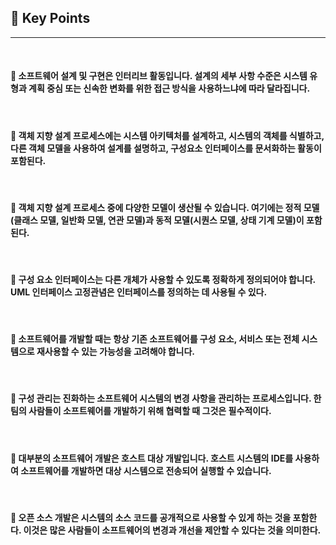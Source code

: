 ## 🍎 Key Points
---

<br>

#### 🔸 소프트웨어 설계 및 구현은 인터리브 활동입니다. 설계의 세부 사항 수준은 시스템 유형과 계획 중심 또는 신속한 변화를 위한 접근 방식을 사용하느냐에 따라 달라집니다.
<br>

#### 🔸 객체 지향 설계 프로세스에는 시스템 아키텍처를 설계하고, 시스템의 객체를 식별하고, 다른 객체 모델을 사용하여 설계를 설명하고, 구성요소 인터페이스를 문서화하는 활동이 포함된다.
<br>

#### 🔸 객체 지향 설계 프로세스 중에 다양한 모델이 생산될 수 있습니다. 여기에는 정적 모델(클래스 모델, 일반화 모델, 연관 모델)과 동적 모델(시퀀스 모델, 상태 기계 모델)이 포함된다.
<br>

#### 🔸 구성 요소 인터페이스는 다른 개체가 사용할 수 있도록 정확하게 정의되어야 합니다. UML 인터페이스 고정관념은 인터페이스를 정의하는 데 사용될 수 있다.
<br>

#### 🔸 소프트웨어를 개발할 때는 항상 기존 소프트웨어를 구성 요소, 서비스 또는 전체 시스템으로 재사용할 수 있는 가능성을 고려해야 합니다.
<br>

#### 🔸 구성 관리는 진화하는 소프트웨어 시스템의 변경 사항을 관리하는 프로세스입니다. 한 팀의 사람들이 소프트웨어를 개발하기 위해 협력할 때 그것은 필수적이다.
<br>

#### 🔸 대부분의 소프트웨어 개발은 호스트 대상 개발입니다. 호스트 시스템의 IDE를 사용하여 소프트웨어를 개발하면 대상 시스템으로 전송되어 실행할 수 있습니다.
<br>

#### 🔸 오픈 소스 개발은 시스템의 소스 코드를 공개적으로 사용할 수 있게 하는 것을 포함한다. 이것은 많은 사람들이 소프트웨어의 변경과 개선을 제안할 수 있다는 것을 의미한다.